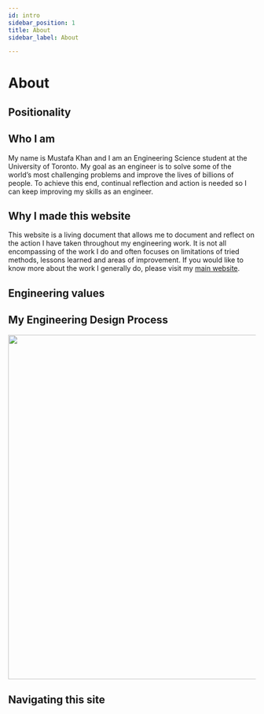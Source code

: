 ```yaml
---
id: intro
sidebar_position: 1
title: About
sidebar_label: About

---
```


# About

## Positionality

## Who I am

My name is Mustafa Khan and I am an Engineering Science student at the University of Toronto. My goal as an engineer is to solve some of the world’s most challenging problems and improve the lives of billions of people. To achieve this end, continual reflection and action is needed so I can keep improving my skills as an engineer.

## Why I made this website

This website is a living document that allows me to document and reflect on the action I have taken throughout my engineering work. It is not all encompassing of the work I do and often focuses on limitations of tried methods, lessons learned and areas of improvement. If you would like to know more about the work I generally do, please visit my [main website](www.mustafarehanahmadkhan.com).

## Engineering values

## My Engineering Design Process

<div className="container">
<img src={'/static/img/EDP-whitebg.png'} height = "700px"/>
</div>

## Navigating this site

